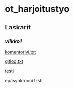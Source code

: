 # ot_harjoitustyo

## **Laskarit**

### *viikko1*

[komentorivi.txt](https://github.com/ellaverak/ot_harjoitustyo/blob/main/laskarit/viikko1/komentorivi.txt)

[gitlog.txt](https://github.com/ellaverak/ot_harjoitustyo/blob/main/laskarit/viikko1/gitlog.txt)

testi

epäsynkrooni testi
